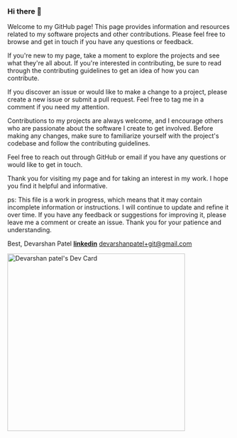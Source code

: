 ### Hi there 👋

<!--
**devarshan/devarshan** is a ✨ _special_ ✨ repository because its `README.md` (this file) appears on your GitHub profile.

Here are some ideas to get you started:

- 🔭 I’m currently working on ...
- 🌱 I’m currently learning ...
- 👯 I’m looking to collaborate on ...
- 🤔 I’m looking for help with ...
- 💬 Ask me about ...
- 📫 How to reach me: ...
\\
- ⚡ Fun fact: ...
-->
Welcome to my GitHub page! This page provides information and resources related to my software projects and other contributions. Please feel free to browse and get in touch if you have any questions or feedback.


If you're new to my page, take a moment to explore the projects and see what they're all about. If you're interested in contributing, be sure to read through the contributing guidelines to get an idea of how you can contribute.


If you discover an issue or would like to make a change to a project, please create a new issue or submit a pull request. Feel free to tag me in a comment if you need my attention.


Contributions to my projects are always welcome, and I encourage others who are passionate about the software I create to get involved. Before making any changes, make sure to familiarize yourself with the project's codebase and follow the contributing guidelines.

Feel free to reach out through GitHub or email if you have any questions or would like to get in touch.

Thank you for visiting my page and for taking an interest in my work. I hope you find it helpful and informative.

ps: This file is a work in progress, which means that it may contain incomplete information or instructions. I will continue to update and refine it over time. If you have any feedback or suggestions for improving it, please leave me a comment or create an issue. Thank you for your patience and understanding.

Best,
Devarshan Patel 
[**linkedin**](https://www.linkedin.com/in/devarshan/)
devarshanpatel+git@gmail.com

<a href="https://app.daily.dev/devarshan"><img src="https://api.daily.dev/devcards/c9146cd8b5cb4b33844561124981fd8b.png?r=bkx" width="400" alt="Devarshan patel's Dev Card"/></a>
